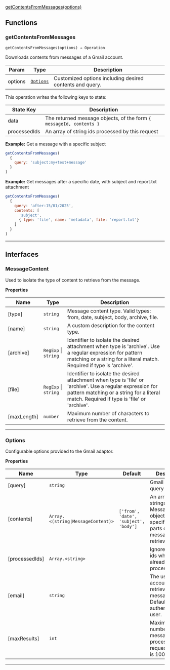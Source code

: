 <dl>
<dt>
    <a href="#getcontentsfrommessages">getContentsFromMessages(options)</a></dt>
</dl>


## Functions
### getContentsFromMessages

<p><code>getContentsFromMessages(options) ⇒ Operation</code></p>

Downloads contents from messages of a Gmail account.


| Param | Type | Description |
| --- | --- | --- |
| options | [<code>Options</code>](#options) | Customized options including desired contents and query. |

This operation writes the following keys to state:

| State Key | Description |
| --- | --- |
| data | The returned message objects, of the form `{ messageId, contents } ` |
| processedIds | An array of string ids processed by this request |
**Example:** Get a message with a specific subject
```js
getContentsFromMessages(
  {
    query: 'subject:my+test+message'
  }
)
```
**Example:** Get messages after a specific date, with subject and report.txt attachment
```js
getContentsFromMessages(
  {
    query: 'after:15/01/2025',
    contents: [
      'subject',
      { type: 'file', name: 'metadata', file: 'report.txt'}
    ]
  }
)
```

* * *


##  Interfaces

### MessageContent

Used to isolate the type of content to retrieve from the message.

**Properties**

| Name | Type | Description |
| --- | --- | --- |
| [type] | <code>string</code> | Message content type. Valid types: from, date, subject, body, archive, file. |
| [name] | <code>string</code> | A custom description for the content type. |
| [archive] | <code>RegExp</code> \| <code>string</code> | Identifier to isolate the desired attachment when type is 'archive'.   Use a regular expression for pattern matching or a string for a literal match. Required if type is 'archive'. |
| [file] | <code>RegExp</code> \| <code>string</code> | Identifier to isolate the desired attachment when type is 'file' or 'archive'.   Use a regular expression for pattern matching or a string for a literal match. Required if type is 'file' or 'archive'. |
| [maxLength] | <code>number</code> | Maximum number of characters to retrieve from the content. |


* * *

### Options

Configurable options provided to the Gmail adaptor.

**Properties**

| Name | Type | Default | Description |
| --- | --- | --- | --- |
| [query] | <code>string</code> |  | Gmail search query string. |
| [contents] | <code>Array.&lt;(string\|MessageContent)&gt;</code> | <code>[&#x27;from&#x27;, &#x27;date&#x27;, &#x27;subject&#x27;, &#x27;body&#x27;]</code> | An array of strings or MessageContent objects used to specify which parts of the message to retrieve. |
| [processedIds] | <code>Array.&lt;string&gt;</code> |  | Ignore message ids which have already been processed. |
| [email] | <code>string</code> |  | The user account to retrieve messages from. Defaults to the authenticated user. |
| [maxResults] | <code>int</code> |  | Maximum number of messages to process per request. Default is 1000. |


* * *

